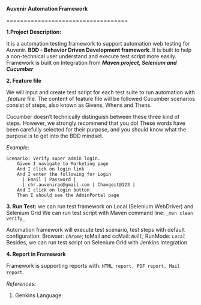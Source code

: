 **Auvenir Automation Framework**



===================================

**1.Project Description:**

It is a automation testing framework to support automation web testing for Auvenir.
**BDD - Behavior Driven Development framework**. It is built to help a non-technical user understand and execute test script more easily.
Framework is built on Integration from _**Maven project, Selenium and Cucumber**_

**2. Feature file**

We will input and create test script for each test suite to run automation with _.feature_ file.
 The content of feature file will be followed Cucumber scenarios consist of steps, also known as Givens, Whens and Thens.

Cucumber doesn’t technically distinguish between these three kind of steps. However, we strongly recommend that you do! These words have been carefully selected for their purpose, and you should know what the purpose is to get into the BDD mindset.

_Example_:
    
    Scenario: Verify super admin login.
        Given I navigate to Marketing page
        And I click on login link
        And I enter the following for Login
          | Email | Password |
          | chr.auvenirad@gmail.com | Changeit@123 |
        And I click on login button
        Then I should see the AdminPortal page
        
**3. Run Test:**
we can run test framework on Local (Selenium WebDriver) and Selenium Grid
We can run test script with Maven command line: `_mvn clean verify_` 

Automation framework will execute test scenario, test steps with default configuration:
Browser: _`Chrome`_; toMail and ccMail: _`Null`_; RunMode: _`Local`_
Besides, we can run test script on Selenium Grid with Jenkins Integration

**4. Report in Framework**

Framework is supporting reports with: `HTML report, PDF report, Mail report`.

_References:_

1. Genkins Language:
  